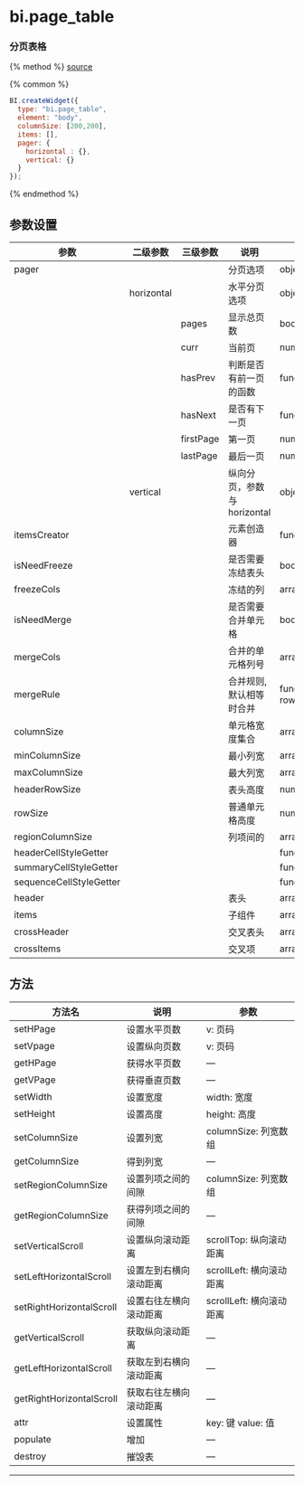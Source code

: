# bi.page_table

### 分页表格

{% method %}
[source](https://jsfiddle.net/fineui/4egug10x/)

{% common %}
```javascript
BI.createWidget({
  type: "bi.page_table",
  element: "body",
  columnSize: [200,200],
  items: [],
  pager: {
    horizontal : {},
    vertical: {}
  } 
});
```

{% endmethod %}

## 参数设置
| 参数                      | 二级参数       | 三级参数      | 说明                 | 类型                   | 默认值               |
| ----------------------- | ---------- | --------- | ------------------ | -------------------- | ----------------- |
| pager                   |            |           | 分页选项               | object               | —                 |
|                         | horizontal |           | 水平分页选项             | object               | —                 |
|                         |            | pages     | 显示总页数              | boolean                 | false             |
|                         |            | curr      | 当前页                | number               | 1                 |
|                         |            | hasPrev   | 判断是否有前一页的函数        | function             | BI.emptyFn        |
|                         |            | hasNext   | 是否有下一页             | function             | BI.emptyFn        |
|                         |            | firstPage | 第一页                | number               | 1                 |
|                         |            | lastPage  | 最后一页               | number/function      | BI.emptyFn        |
|                         | vertical   |           | 纵向分页，参数与horizontal | object               | —                 |
| itemsCreator            |            |           | 元素创造器              | function             | BI.emptyFn        |
| isNeedFreeze            |            |           | 是否需要冻结表头           | boolean                 | false             |
| freezeCols              |            |           | 冻结的列               | array                | []                |
| isNeedMerge             |            |           | 是否需要合并单元格          | boolean                 | false             |
| mergeCols               |            |           | 合并的单元格列号           | array                | []                |
| mergeRule               |            |           | 合并规则, 默认相等时合并      | function(row1, row2) | 默认row1 = row2 时合并 |
| columnSize              |            |           | 单元格宽度集合            | array                | []                |
| minColumnSize           |            |           | 最小列宽               | array                | []                |
| maxColumnSize           |            |           | 最大列宽               | array                | []                |
| headerRowSize           |            |           | 表头高度               | number               | 25                |
| rowSize                 |            |           | 普通单元格高度            | number               | 25                |
| regionColumnSize        |            |           | 列项间的               | array                | []                |
| headerCellStyleGetter   |            |           |                    | function             | BI.emptyFn        |
| summaryCellStyleGetter  |            |           |                    | function             | BI.emptyFn        |
| sequenceCellStyleGetter |            |           |                    | function             | BI.emptyFn        |
| header                  |            |           | 表头                 | array                | []                |
| items                   |            |           | 子组件                | array                | []                |
| crossHeader             |            |           | 交叉表头               | array                | []                |
| crossItems              |            |           | 交叉项                | array                | []                |



## 方法
| 方法名                      | 说明          | 参数               |
| ------------------------ | ----------- | ------------------ |
| setHPage                 | 设置水平页数      | v: 页码              |
| setVpage                 | 设置纵向页数      | v: 页码              |
| getHPage                 | 获得水平页数      | —                  |
| getVPage                 | 获得垂直页数      | —                  |
| setWidth                 | 设置宽度        | width: 宽度          |
| setHeight                | 设置高度        | height: 高度         |
| setColumnSize            | 设置列宽        | columnSize: 列宽数组   |
| getColumnSize            | 得到列宽        | —                  |
| setRegionColumnSize      | 设置列项之间的间隙   | columnSize: 列宽数组   |
| getRegionColumnSize      | 获得列项之间的间隙   | —                  |
| setVerticalScroll        | 设置纵向滚动距离    | scrollTop: 纵向滚动距离  |
| setLeftHorizontalScroll  | 设置左到右横向滚动距离 | scrollLeft: 横向滚动距离 |
| setRightHorizontalScroll | 设置右往左横向滚动距离 | scrollLeft: 横向滚动距离 |
| getVerticalScroll        | 获取纵向滚动距离    | —                  |
| getLeftHorizontalScroll  | 获取左到右横向滚动距离 | —                  |
| getRightHorizontalScroll | 获取右往左横向滚动距离 | —                  |
| attr                     | 设置属性        | key: 键   value: 值  |
| populate                 | 增加          | —                  |
| destroy                  | 摧毁表         | —                  |

------